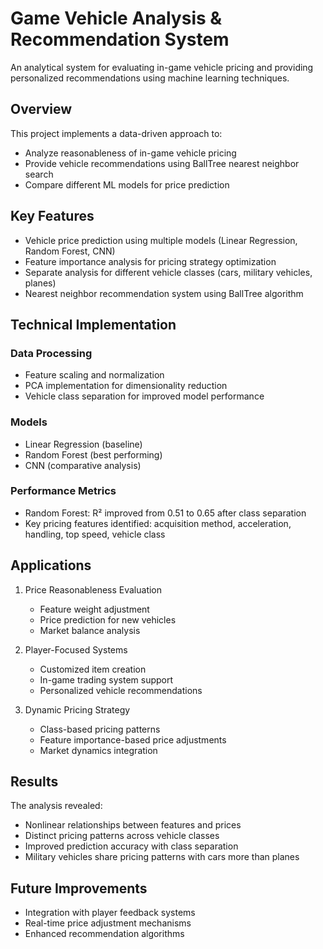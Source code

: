 # Game Vehicle Analysis & Recommendation System

An analytical system for evaluating in-game vehicle pricing and providing personalized recommendations using machine learning techniques.

## Overview

This project implements a data-driven approach to:
- Analyze reasonableness of in-game vehicle pricing
- Provide vehicle recommendations using BallTree nearest neighbor search
- Compare different ML models for price prediction

## Key Features

- Vehicle price prediction using multiple models (Linear Regression, Random Forest, CNN)
- Feature importance analysis for pricing strategy optimization
- Separate analysis for different vehicle classes (cars, military vehicles, planes)
- Nearest neighbor recommendation system using BallTree algorithm

## Technical Implementation

### Data Processing
- Feature scaling and normalization
- PCA implementation for dimensionality reduction
- Vehicle class separation for improved model performance

### Models
- Linear Regression (baseline)
- Random Forest (best performing)
- CNN (comparative analysis)

### Performance Metrics
- Random Forest: R² improved from 0.51 to 0.65 after class separation
- Key pricing features identified: acquisition method, acceleration, handling, top speed, vehicle class

## Applications

1. Price Reasonableness Evaluation
   - Feature weight adjustment
   - Price prediction for new vehicles
   - Market balance analysis

2. Player-Focused Systems
   - Customized item creation
   - In-game trading system support
   - Personalized vehicle recommendations

3. Dynamic Pricing Strategy
   - Class-based pricing patterns
   - Feature importance-based price adjustments
   - Market dynamics integration

## Results

The analysis revealed:
- Nonlinear relationships between features and prices
- Distinct pricing patterns across vehicle classes
- Improved prediction accuracy with class separation
- Military vehicles share pricing patterns with cars more than planes

## Future Improvements

- Integration with player feedback systems
- Real-time price adjustment mechanisms
- Enhanced recommendation algorithms
